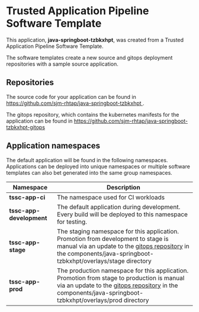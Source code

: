 # Trusted Application Pipeline Software Template

This application, **java-springboot-tzbkxhpt**, was created from a Trusted Application Pipeline Software Template.

The software templates create a new source and gitops deployment repositories with a sample source application. 

## Repositories

The source code for your application can be found in [https://github.com/sjm-rhtap/java-springboot-tzbkxhpt ](https://github.com/sjm-rhtap/java-springboot-tzbkxhpt ).
 
The gitops repository, which contains the kubernetes manifests for the application can be found in 
[https://github.com/sjm-rhtap/java-springboot-tzbkxhpt-gitops ](https://github.com/sjm-rhtap/java-springboot-tzbkxhpt-gitops ) 

## Application namespaces 

The default application will be found in the following namespaces. Applications can be deployed into unique namespaces or multiple software templates can also bet generated into the same group namespaces.  

|  Namespace   |  Description   |  
| -------- | -------- |
| **tssc-app-ci** | The namespace used for CI workloads |
| **tssc-app-development** | The default application during development. Every build will be deployed to this namespace for testing. |
| **tssc-app-stage** | The staging namespace for this application. Promotion from development to stage is manual via an update to the [gitops repository](https://github.com/sjm-rhtap/java-springboot-tzbkxhpt-gitops ) in the components/java-springboot-tzbkxhpt/overlays/stage directory |
| **tssc-app-prod** | The production namespace for this application. Promotion from stage to production is manual via an update to the [gitops repository](https://github.com/sjm-rhtap/java-springboot-tzbkxhpt-gitops ) in the components/java-springboot-tzbkxhpt/overlays/prod directory |